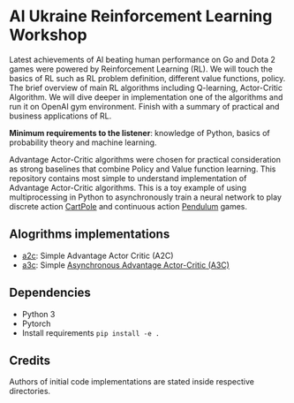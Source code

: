 # AI Ukraine Reinforcement Learning Workshop


Latest achievements of AI beating human performance on Go and Dota 2 games were powered by Reinforcement Learning (RL). We will touch the basics of RL such as RL problem definition, different value functions, policy. The brief overview of main RL algorithms including Q-learning, Actor-Critic Algorithm. We will dive deeper in implementation one of the algorithms and run it on OpenAI gym environment. Finish with a summary of practical and business applications of RL.

**Minimum requirements to the listener**: knowledge of Python, basics of probability theory and machine learning.

Advantage Actor-Critic algorithms were chosen for practical consideration as strong baselines that combine Policy and Value function learning. This repository contains most simple to understand implementation of Advantage Actor-Critic algorithms.
This is a toy example of using multiprocessing in Python to asynchronously train a
neural network to play discrete action [CartPole](https://gym.openai.com/envs/CartPole-v0/) and
continuous action [Pendulum](https://gym.openai.com/envs/Pendulum-v0/) games.


## Alogrithms implementations

* [a2c](/a2c): Simple Advantage Actor Critic (A2C)
* [a3c](/a3c): Simple [Asynchronous Advantage Actor-Critic (A3C)](https://arxiv.org/pdf/1602.01783.pdf)

## Dependencies

* Python 3
* Pytorch
* Install requirements ``pip install -e .``


## Credits

Authors of initial code implementations are stated inside respective directories.